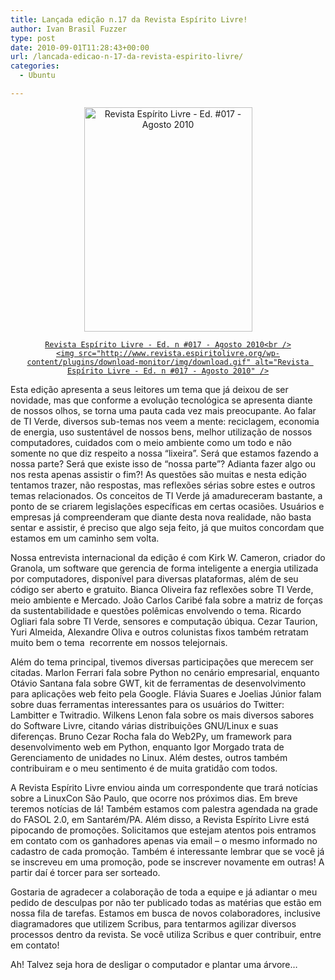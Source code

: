 ```yaml
---
title: Lançada edição n.17 da Revista Espírito Livre!
author: Ivan Brasil Fuzzer
type: post
date: 2010-09-01T11:28:43+00:00
url: /lancada-edicao-n-17-da-revista-espirito-livre/
categories:
  - Ubuntu

---
```

<div style="text-align: center;">
  <a href="http://www.revista.espiritolivre.org/wp-content/plugins/download-monitor/download.php?id=17"><img title="Revista Espírito Livre - Ed. #017 - Agosto 2010" src="http://revista.espiritolivre.org/img/REL017_Capa.jpg" alt="Revista Espírito Livre - Ed. #017 - Agosto 2010" width="269" height="359" /></a>
</div>

<p style="text-align: center;">
  <a href="http://www.revista.espiritolivre.org/wp-content/plugins/download-monitor/download.php?id=17"><code>Revista Espírito Livre - Ed. n #017 - Agosto 2010&lt;br />
&lt;img src="http://www.revista.espiritolivre.org/wp-content/plugins/download-monitor/img/download.gif" alt="Revista Espírito Livre - Ed. n #017 - Agosto 2010" /></code></a>
</p>

Esta edição apresenta a seus leitores um tema que já deixou de ser novidade, mas que conforme a evolução tecnológica se apresenta diante de nossos olhos, se torna uma pauta cada vez mais preocupante. Ao falar de TI Verde, diversos sub-temas nos veem a mente: reciclagem, economia de energia, uso sustentável de nossos bens, melhor utilização de nossos computadores, cuidados com o meio ambiente como um todo e não somente no que diz respeito a nossa “lixeira”. Será que estamos fazendo a nossa parte? Será que existe isso de “nossa parte”? Adianta fazer algo ou nos resta apenas assistir o fim?! As questões são muitas e nesta edição tentamos trazer, não respostas, mas reflexões sérias sobre estes e outros temas relacionados. Os conceitos de TI Verde já amadureceram bastante, a ponto de se criarem legislações específicas em certas ocasiões. Usuários e empresas já compreenderam que diante desta nova realidade, não basta sentar e assistir, é preciso que algo seja feito, já que muitos concordam que estamos em um caminho sem volta.

Nossa entrevista internacional da edição é com Kirk W. Cameron, criador do Granola, um software que gerencia de forma inteligente a energia utilizada por computadores, disponível para diversas plataformas, além de seu código ser aberto e gratuito. Bianca Oliveira faz reflexões sobre TI Verde, meio ambiente e Mercado. João Carlos Caribé fala sobre a matriz de forças da sustentabilidade e questões polêmicas envolvendo o tema. Ricardo Ogliari fala sobre TI Verde, sensores e computação úbiqua. Cezar Taurion, Yuri Almeida, Alexandre Oliva e outros colunistas fixos também retratam muito bem o tema  recorrente em nossos telejornais.

Além do tema principal, tivemos diversas participações que merecem ser citadas. Marlon Ferrari fala sobre Python no cenário empresarial, enquanto Otávio Santana fala sobre GWT, kit de ferramentas de desenvolvimento para aplicações web feito pela Google. Flávia Suares e Joelias Júnior falam sobre duas ferramentas interessantes para os usuários do Twitter: Lambitter e Twitradio. Wilkens Lenon fala sobre os mais diversos sabores do Software Livre, citando várias distribuições GNU/Linux e suas diferenças. Bruno Cezar Rocha fala do Web2Py, um framework para desenvolvimento web em Python, enquanto Igor Morgado trata de Gerenciamento de unidades no Linux. Além destes, outros também contribuiram e o meu sentimento é de muita gratidão com todos.

A Revista Espírito Livre enviou ainda um correspondente que trará notícias sobre a LinuxCon São Paulo, que ocorre nos próximos dias. Em breve teremos notícias de lá! Também estamos com palestra agendada na grade do FASOL 2.0, em Santarém/PA. Além disso, a Revista Espírito Livre está pipocando de promoções. Solicitamos que estejam atentos pois entramos em contato com os ganhadores apenas via email – o mesmo informado no cadastro de cada promoção. Também é interessante lembrar que se você já se inscreveu em uma promoção, pode se inscrever novamente em outras! A partir daí é torcer para ser sorteado.

Gostaria de agradecer a colaboração de toda a equipe e já adiantar o meu pedido de desculpas por não ter publicado todas as matérias que estão em nossa fila de tarefas. Estamos em busca de novos colaboradores, inclusive diagramadores que utilizem Scribus, para tentarmos agilizar diversos processos dentro da revista. Se você utiliza Scribus e quer contribuir, entre em contato!

Ah! Talvez seja hora de desligar o computador e plantar uma árvore…